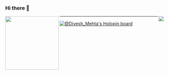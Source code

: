 ### Hi there 👋
<!--
**Divesh-Mehta/Divesh-Mehta** is a ✨ _special_ ✨ repository because its `README.md` (this file) appears on your GitHub profile.

Here are some ideas to get you started:

- 🔭 I’m currently working on ...
- 🌱 I’m currently learning ...
- 👯 I’m looking to collaborate on ...
- 🤔 I’m looking for help with ...
- 💬 Ask me about ...
- 📫 How to reach me: ...
- 😄 Pronouns: ...
- ⚡ Fun fact: ...
-->


<div>
  <img height="170" align="left" src="https://github-readme-stats.vercel.app/api?username=Divesh-Mehta&show_icons=true&title_color=fff&icon_color=79ff97&text_color=9f9f9f&bg_color=151515" />
  <img align="right" src="https://github-readme-stats.vercel.app/api/top-langs/?username=Divesh-Mehta&layout=compact&title_color=fff&text_color=fff&bg_color=151515" />
  </div>  
  
  <hr/>
  
[![@Divesh_Mehta's Holopin board](https://holopin.io/api/user/board?user=Divesh_Mehta)](https://holopin.io/@Divesh_Mehta)
